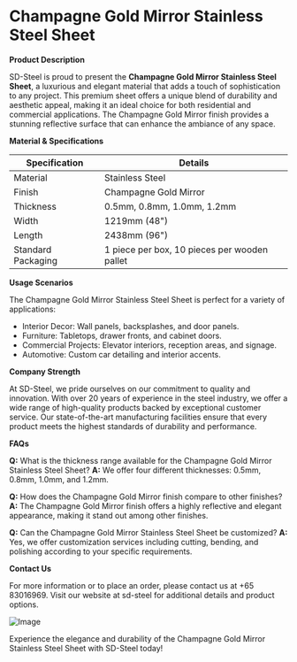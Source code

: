 # Champagne Gold Mirror Stainless Steel Sheet

**Product Description**

SD-Steel is proud to present the **Champagne Gold Mirror Stainless Steel Sheet**, a luxurious and elegant material that adds a touch of sophistication to any project. This premium sheet offers a unique blend of durability and aesthetic appeal, making it an ideal choice for both residential and commercial applications. The Champagne Gold Mirror finish provides a stunning reflective surface that can enhance the ambiance of any space.

**Material & Specifications**

| Specification          | Details                                       |
|------------------------|-----------------------------------------------|
| Material               | Stainless Steel                               |
| Finish                 | Champagne Gold Mirror                         |
| Thickness              | 0.5mm, 0.8mm, 1.0mm, 1.2mm                    |
| Width                  | 1219mm (48")                                  |
| Length                 | 2438mm (96")                                  |
| Standard Packaging     | 1 piece per box, 10 pieces per wooden pallet  |

**Usage Scenarios**

The Champagne Gold Mirror Stainless Steel Sheet is perfect for a variety of applications:
- Interior Decor: Wall panels, backsplashes, and door panels.
- Furniture: Tabletops, drawer fronts, and cabinet doors.
- Commercial Projects: Elevator interiors, reception areas, and signage.
- Automotive: Custom car detailing and interior accents.

**Company Strength**

At SD-Steel, we pride ourselves on our commitment to quality and innovation. With over 20 years of experience in the steel industry, we offer a wide range of high-quality products backed by exceptional customer service. Our state-of-the-art manufacturing facilities ensure that every product meets the highest standards of durability and performance.

**FAQs**

**Q:** What is the thickness range available for the Champagne Gold Mirror Stainless Steel Sheet?
**A:** We offer four different thicknesses: 0.5mm, 0.8mm, 1.0mm, and 1.2mm.

**Q:** How does the Champagne Gold Mirror finish compare to other finishes?
**A:** The Champagne Gold Mirror finish offers a highly reflective and elegant appearance, making it stand out among other finishes.

**Q:** Can the Champagne Gold Mirror Stainless Steel Sheet be customized?
**A:** Yes, we offer customization services including cutting, bending, and polishing according to your specific requirements.

**Contact Us**

For more information or to place an order, please contact us at +65 83016969. Visit our website at  sd-steel for additional details and product options.

![Image](https://github.com/user-attachments/assets/2567258e-e124-4816-932d-1809bd27ef0b)

Experience the elegance and durability of the Champagne Gold Mirror Stainless Steel Sheet with SD-Steel today!
